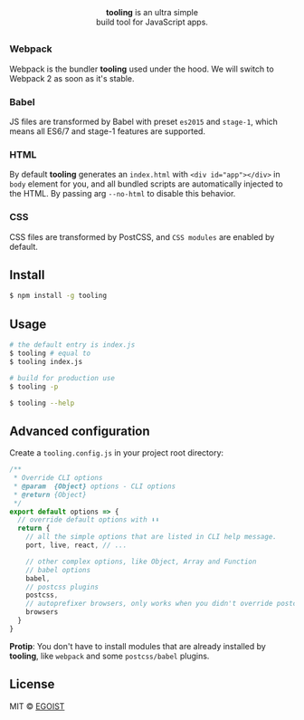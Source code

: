<div align="center">
  <img src="https://cdn.rawgit.com/egoist/fa2efce43aa2f62e39bbc363bf2240b7/raw/c17a8a5bf5981c32d7b38bbf2dcd88866ef1c8b1/gear.svg" alt="">
  <br><strong>tooling</strong> is an ultra simple<br> build tool for JavaScript apps.
</div>

<h2></h2>

### Webpack

Webpack is the bundler **tooling** used under the hood. We will switch to Webpack 2 as soon as it's stable.

### Babel

JS files are transformed by Babel with preset `es2015` and `stage-1`, which means all ES6/7 and stage-1 features are supported.

### HTML

By default **tooling** generates an `index.html` with `<div id="app"></div>` in `body` element for you, and all bundled scripts are automatically injected to the HTML. By passing arg `--no-html` to disable this behavior.

### CSS

CSS files are transformed by PostCSS, and `CSS modules` are enabled by default.

## Install

```bash
$ npm install -g tooling
```

## Usage

```bash
# the default entry is index.js
$ tooling # equal to
$ tooling index.js

# build for production use
$ tooling -p

$ tooling --help
```

## Advanced configuration

Create a `tooling.config.js` in your project root directory:

```js
/**
 * Override CLI options
 * @param  {Object} options - CLI options
 * @return {Object}
 */
export default options => {
  // override default options with ⬇️⬇️
  return {
    // all the simple options that are listed in CLI help message.
    port, live, react, // ...

    // other complex options, like Object, Array and Function
    // babel options
    babel,
    // postcss plugins
    postcss,
    // autoprefixer browsers, only works when you didn't override postcss plugins
    browsers
  }
}
```

**Protip**: You don't have to install modules that are already installed by **tooling**, like `webpack` and some `postcss/babel` plugins.

## License

MIT © [EGOIST](https://github.com/egoist)
